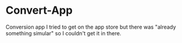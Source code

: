 # Convert-App
Conversion app I tried to get on the app store but there was "already something simular" so I couldn't get it in there.
